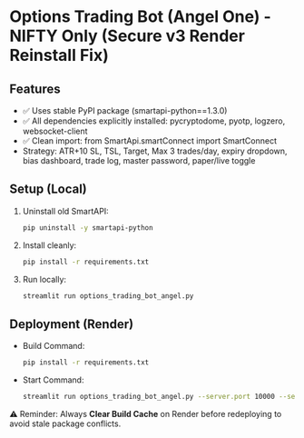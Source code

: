 # Options Trading Bot (Angel One) - NIFTY Only (Secure v3 Render Reinstall Fix)

## Features
- ✅ Uses stable PyPI package (smartapi-python==1.3.0)
- ✅ All dependencies explicitly installed: pycryptodome, pyotp, logzero, websocket-client
- ✅ Clean import: from SmartApi.smartConnect import SmartConnect
- Strategy: ATR+10 SL, TSL, Target, Max 3 trades/day, expiry dropdown, bias dashboard, trade log, master password, paper/live toggle

## Setup (Local)
1. Uninstall old SmartAPI:
   ```bash
   pip uninstall -y smartapi-python
   ```
2. Install cleanly:
   ```bash
   pip install -r requirements.txt
   ```
3. Run locally:
   ```bash
   streamlit run options_trading_bot_angel.py
   ```

## Deployment (Render)
- Build Command:
  ```bash
  pip install -r requirements.txt
  ```
- Start Command:
  ```bash
  streamlit run options_trading_bot_angel.py --server.port 10000 --server.address 0.0.0.0
  ```

⚠️ Reminder: Always **Clear Build Cache** on Render before redeploying to avoid stale package conflicts.
